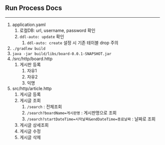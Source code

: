 ## Run Process Docs

---
1. application.yaml
    1. 로컬DB: url, username, password 확인
    2. `ddl-auto: update` 확인
        1. `ddl-auto: create` 설정 시 기존 테이블 drop 주의
2. `./gradlew build`
3. `java -jar build/libs/board-0.0.1-SNAPSHOT.jar`
4. /src/http/board.http
    1. 게시판 등록
        1. 자유1
        2. 자유2
        3. 익명
5. src/http/article.http
    1. 게시글 등록
    2. 게시글 조회
       1. `/search` : 전체조회
       2. `/search?boardName=게시판명` : 게시판명으로 조회
       3. `/search?startDateTime=시작날짜&endDateTime=종료날짜` : 날짜로 조회 
    3. 게시글 상세조회
    4. 게시글 수정
    5. 게시글 삭제
